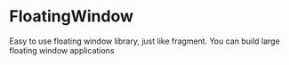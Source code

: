 # FloatingWindow
Easy to use floating window library, just like fragment. You can build large floating window applications
